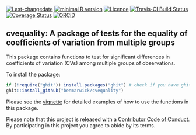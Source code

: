 
<!-- README.md is generated from README.Rmd. Please edit that file -->
[![Last-changedate](https://img.shields.io/badge/last%20change-2016--12--26-brightgreen.svg)](https://github.com/benmarwick/cvequality/commits/master) [![minimal R version](https://img.shields.io/badge/R%3E%3D-3.3.2-brightgreen.svg)](https://cran.r-project.org/) [![Licence](https://img.shields.io/github/license/mashape/apistatus.svg)](http://choosealicense.com/licenses/mit/) [![Travis-CI Build Status](https://travis-ci.org/benmarwick/cvequality.svg?branch=master)](https://travis-ci.org/benmarwick/cvequality) [![Coverage Status](https://img.shields.io/codecov/c/github/benmarwick/cvequality/master.svg)](https://codecov.io/github/benmarwick/cvequality?branch=master) [![ORCiD](https://img.shields.io/badge/ORCiD-0000--0001--7879--4531-green.svg)](http://orcid.org/0000-0001-7879-4531)

cvequality: A package of tests for the equality of coefficients of variation from multiple groups
-------------------------------------------------------------------------------------------------

This package contains functions to test for significant differences in coefficients of variation (CVs) among multiple groups of observations.

To install the package:

``` r
if (!require("ghit")) install.packages("ghit") # check if you have ghit (to install pkgs from github), if not, it will be installed here
ghit::install_github("benmarwick/cvequality")
```

Please see the [vignette](vignettes/how_to_test_CVs.Rmd) for detailed examples of how to use the functions in this package.

Please note that this project is released with a [Contributor Code of Conduct](CONDUCT.md). By participating in this project you agree to abide by its terms.

